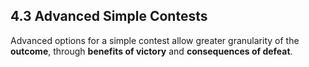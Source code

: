 ## 4.3 Advanced Simple Contests

Advanced options for a simple contest allow greater granularity of the **outcome**, through **benefits of victory** and **consequences of defeat**.